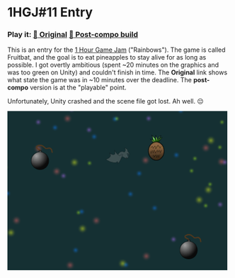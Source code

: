 # 1HGJ#11 Entry

### Play it: [:rocket: Original](http://www.winterday.net/games/1hrgj/2015/june/27/) [:rocket: Post-compo build](http://www.winterday.net/games/1hrgj/2015/june/27/post-compo)

This is an entry for the [1 Hour Game Jam](http://weekjam.com/) ("Rainbows"). The game is called Fruitbat, and
the goal is to eat pineapples to stay alive for as long as possible. I got overtly ambitious (spent ~20 minutes
on the graphics and was too green on Unity) and couldn't finish in time. The **Original** link shows what state
the game was in ~10 minutes over the deadline. The **post-compo** version is at the "playable" point.

Unfortunately, Unity crashed and the scene file got lost. Ah well. :pensive:

![screenshot](https://raw.githubusercontent.com/cryovat/1hgj-june27-2015/master/screenshot.png)
